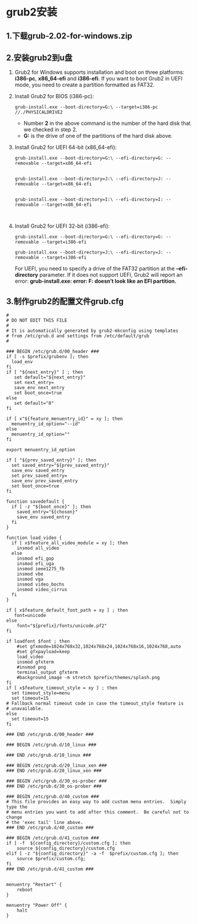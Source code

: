 # grub2安装



## 1.下载grub-2.02-for-windows.zip





## 2.安装grub2到u盘

1. Grub2 for Windows supports installation and boot on three platforms: **i386-pc**, **x86_64-efi** and **i386-efi**. If you want to boot Grub2 in UEFI mode, you need to create a partition formatted as FAT32.

2. Install Grub2 for BIOS (i386-pc):

   

   ```
   grub-install.exe --boot-directory=G:\ --target=i386-pc //./PHYSICALDRIVE2
   ```

   - Number **2** in the above command is the number of the hard disk that we checked in step 2.
   - **G:** is the drive of one of the partitions of the hard disk above.

3. Install Grub2 for UEFI 64-bit (x86_64-efi):

   

   ```
   grub-install.exe --boot-directory=G:\ --efi-directory=G: --removable --target=x86_64-efi
   
   
   grub-install.exe --boot-directory=J:\ --efi-directory=J: --removable --target=x86_64-efi
   
   
   grub-install.exe --boot-directory=I:\ --efi-directory=I: --removable --target=x86_64-efi
   
   
   
   ```

4. Install Grub2 for UEFI 32-bit (i386-efi):

   

   ```
   grub-install.exe --boot-directory=G:\ --efi-directory=G: --removable --target=i386-efi
   
   grub-install.exe --boot-directory=J:\ --efi-directory=J: --removable --target=i386-efi
   
   ```

   For UEFI, you need to specify a drive of the FAT32 partition at the **–efi-directory** parameter. If it does not support UEFI, Grub2 will report an error: **grub-install.exe: error: F: doesn’t look like an EFI partition.**



## 3.制作grub2的配置文件grub.cfg 

```
#
# DO NOT EDIT THIS FILE
#
# It is automatically generated by grub2-mkconfig using templates
# from /etc/grub.d and settings from /etc/default/grub
#

### BEGIN /etc/grub.d/00_header ###
if [ -s $prefix/grubenv ]; then
  load_env
fi
if [ "${next_entry}" ] ; then
   set default="${next_entry}"
   set next_entry=
   save_env next_entry
   set boot_once=true
else
   set default="0"
fi

if [ x"${feature_menuentry_id}" = xy ]; then
  menuentry_id_option="--id"
else
  menuentry_id_option=""
fi

export menuentry_id_option

if [ "${prev_saved_entry}" ]; then
  set saved_entry="${prev_saved_entry}"
  save_env saved_entry
  set prev_saved_entry=
  save_env prev_saved_entry
  set boot_once=true
fi

function savedefault {
  if [ -z "${boot_once}" ]; then
    saved_entry="${chosen}"
    save_env saved_entry
  fi
}

function load_video {
  if [ x$feature_all_video_module = xy ]; then
    insmod all_video
  else
    insmod efi_gop
    insmod efi_uga
    insmod ieee1275_fb
    insmod vbe
    insmod vga
    insmod video_bochs
    insmod video_cirrus
  fi
}

if [ x$feature_default_font_path = xy ] ; then
   font=unicode
else
	font="${prefix}/fonts/unicode.pf2"
fi

if loadfont $font ; then
	#set gfxmode=1024x768x32,1024x768x24,1024x768x16,1024x768,auto
	#set gfxpayload=keep
	load_video
	insmod gfxterm
	#insmod png
	terminal_output gfxterm
	#background_image -m stretch $prefix/themes/splash.png
fi
if [ x$feature_timeout_style = xy ] ; then
  set timeout_style=menu
  set timeout=15
# Fallback normal timeout code in case the timeout_style feature is
# unavailable.
else
  set timeout=15
fi

### END /etc/grub.d/00_header ###

### BEGIN /etc/grub.d/10_linux ###

### END /etc/grub.d/10_linux ###

### BEGIN /etc/grub.d/20_linux_xen ###
### END /etc/grub.d/20_linux_xen ###

### BEGIN /etc/grub.d/30_os-prober ###
### END /etc/grub.d/30_os-prober ###

### BEGIN /etc/grub.d/40_custom ###
# This file provides an easy way to add custom menu entries.  Simply type the
# menu entries you want to add after this comment.  Be careful not to change
# the 'exec tail' line above.
### END /etc/grub.d/40_custom ###

### BEGIN /etc/grub.d/41_custom ###
if [ -f  ${config_directory}/custom.cfg ]; then
	source ${config_directory}/custom.cfg
elif [ -z "${config_directory}" -a -f  $prefix/custom.cfg ]; then
	source $prefix/custom.cfg;
fi
### END /etc/grub.d/41_custom ###


menuentry "Restart" {
	reboot
}

menuentry "Power Off" {
	halt
}
```

